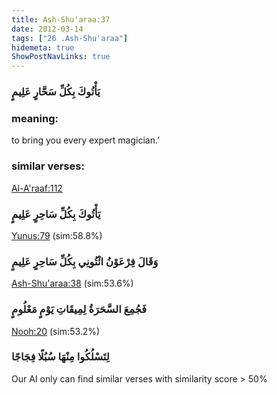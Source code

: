 ```yaml
---
title: Ash-Shu'araa:37
date: 2012-03-14
tags: ["26 .Ash-Shu'araa"]
hidemeta: true 
ShowPostNavLinks: true 
---
```

### يَأْتُوكَ بِكُلِّ سَحَّارٍ عَلِيمٍ
### meaning: 
to bring you every expert magician.’
### similar verses: 

[Al-A'raaf:112](/7/112)

### يَأْتُوكَ بِكُلِّ سَاحِرٍ عَلِيمٍ

[Yunus:79](/10/79) (sim:58.8%)

### وَقَالَ فِرْعَوْنُ ائْتُونِي بِكُلِّ سَاحِرٍ عَلِيمٍ

[Ash-Shu'araa:38](/26/38) (sim:53.6%)

### فَجُمِعَ السَّحَرَةُ لِمِيقَاتِ يَوْمٍ مَعْلُومٍ

[Nooh:20](/71/20) (sim:53.2%)

### لِتَسْلُكُوا مِنْهَا سُبُلًا فِجَاجًا

Our AI only can find similar verses with similarity score > 50% 
